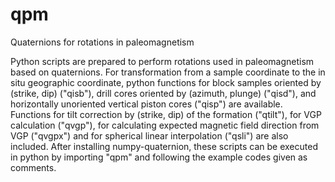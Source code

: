 # qpm
Quaternions for rotations in paleomagnetism

Python scripts are prepared to perform rotations used in paleomagnetism based on quaternions. For transformation from a sample coordinate to the in situ geographic coordinate, python functions for block samples oriented by (strike, dip) ("qisb"), drill cores oriented by (azimuth, plunge) ("qisd"), and horizontally unoriented vertical piston cores ("qisp") are available. Functions for tilt correction by (strike, dip) of the formation ("qtilt"), for VGP calculation ("qvgp"), for calculating expected magnetic field direction from VGP ("qvgpx") and for spherical linear interpolation ("qsli") are also included. After installing numpy-quaternion, these scripts can be executed in python by importing "qpm" and following the example codes given as comments.
